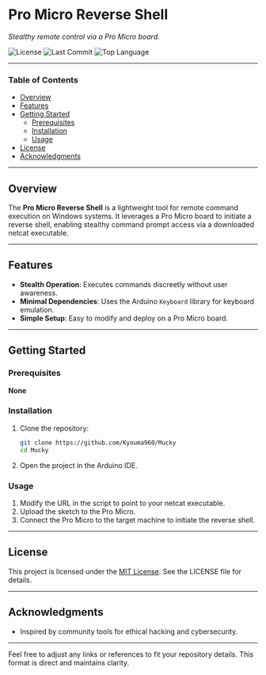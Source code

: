 # Pro Micro Reverse Shell

*Stealthy remote control via a Pro Micro board.*

![License](https://img.shields.io/github/license/your-repo?style=default&color=0080ff) 
![Last Commit](https://img.shields.io/github/last-commit/your-repo?style=default&color=0080ff) 
![Top Language](https://img.shields.io/github/languages/top/your-repo?style=default&color=0080ff)

---

### Table of Contents

- [Overview](#overview)
- [Features](#features)
- [Getting Started](#getting-started)
    - [Prerequisites](#prerequisites)
    - [Installation](#installation)
    - [Usage](#usage)
- [License](#license)
- [Acknowledgments](#acknowledgments)

---

## Overview

The **Pro Micro Reverse Shell** is a lightweight tool for remote command execution on Windows systems. It leverages a Pro Micro board to initiate a reverse shell, enabling stealthy command prompt access via a downloaded netcat executable.

---

## Features

- **Stealth Operation**: Executes commands discreetly without user awareness.
- **Minimal Dependencies**: Uses the Arduino `Keyboard` library for keyboard emulation.
- **Simple Setup**: Easy to modify and deploy on a Pro Micro board.

---

## Getting Started

### Prerequisites

**None**

### Installation

1. Clone the repository:
   ```sh
   git clone https://github.com/Kyouma960/Mucky
   cd Mucky
   ```

2. Open the project in the Arduino IDE.

### Usage

1. Modify the URL in the script to point to your netcat executable.
2. Upload the sketch to the Pro Micro.
3. Connect the Pro Micro to the target machine to initiate the reverse shell.

---

## License

This project is licensed under the [MIT License](https://choosealicense.com/licenses/mit/). See the LICENSE file for details.

---

## Acknowledgments

- Inspired by community tools for ethical hacking and cybersecurity.

--- 

Feel free to adjust any links or references to fit your repository details. This format is direct and maintains clarity.
